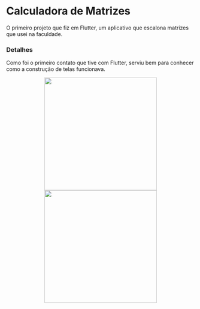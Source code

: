 # Calculadora de Matrizes

O primeiro projeto que fiz em Flutter, um aplicativo que escalona matrizes que usei na faculdade.

### Detalhes

Como foi o primeiro contato que tive com Flutter, serviu bem para conhecer como a construção de telas funcionava.

<div align="center">
  <img src="https://github.com/JhonnataC/app_calculadora_matrizes/assets/110948814/6cd14a63-0565-43b7-86d7-d5f866e3cb21" width="300px" />
  <img src="https://github.com/JhonnataC/app_calculadora_matrizes/assets/110948814/2855eab6-e4bb-41fc-9523-0a9b6fdbc96a" width="300px" />
</div>

